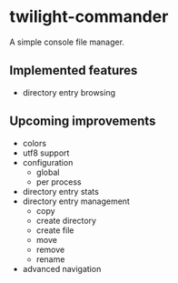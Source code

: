 # twilight-commander
A simple console file manager.

## Implemented features
* directory entry browsing

## Upcoming improvements
* colors
* utf8 support
* configuration
  * global
  * per process
* directory entry stats
* directory entry management
  * copy
  * create directory
  * create file
  * move
  * remove
  * rename
* advanced navigation

